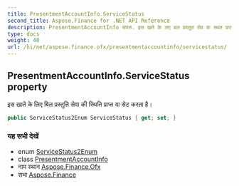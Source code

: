 ```yaml
---
title: PresentmentAccountInfo.ServiceStatus
second_title: Aspose.Finance for .NET API Reference
description: PresentmentAccountInfo संपत्त. इस खते के लए बल प्रस्तुत सेव क स्थत प्रप्त य सेट करत है
type: docs
weight: 40
url: /hi/net/aspose.finance.ofx/presentmentaccountinfo/servicestatus/
---
```

## PresentmentAccountInfo.ServiceStatus property

इस खाते के लिए बिल प्रस्तुति सेवा की स्थिति प्राप्त या सेट करता है।

```csharp
public ServiceStatus2Enum ServiceStatus { get; set; }
```

### यह सभी देखें

* enum [ServiceStatus2Enum](../../servicestatus2enum/)
* class [PresentmentAccountInfo](../)
* नाम स्थान [Aspose.Finance.Ofx](../../presentmentaccountinfo/)
* सभा [Aspose.Finance](../../../)


